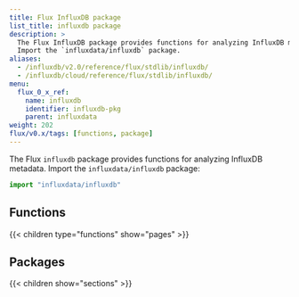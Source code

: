 ```yaml
---
title: Flux InfluxDB package
list_title: influxdb package
description: >
  The Flux InfluxDB package provides functions for analyzing InfluxDB metadata.
  Import the `influxdata/influxdb` package.
aliases:
  - /influxdb/v2.0/reference/flux/stdlib/influxdb/
  - /influxdb/cloud/reference/flux/stdlib/influxdb/
menu:
  flux_0_x_ref:
    name: influxdb
    identifier: influxdb-pkg
    parent: influxdata
weight: 202
flux/v0.x/tags: [functions, package]
---
```


The Flux `influxdb` package provides functions for analyzing InfluxDB metadata.
Import the `influxdata/influxdb` package:

```js
import "influxdata/influxdb"
```

## Functions
{{< children type="functions" show="pages" >}}

## Packages
{{< children show="sections" >}}
